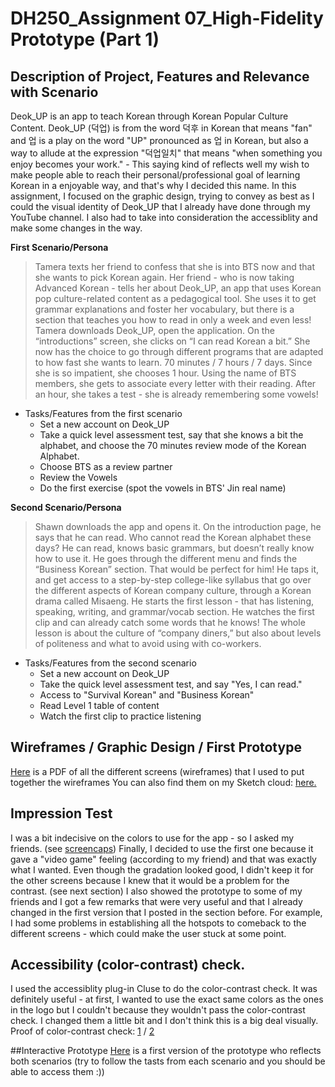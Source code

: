 # DH250_Assignment 07_High-Fidelity Prototype (Part 1)
## Description of Project, Features and Relevance with Scenario
Deok_UP is an app to teach Korean through Korean Popular Culture Content. Deok_UP (덕업) is from the word 덕후 in Korean that means "fan" and 업 is a play on the word "UP" pronounced as 업 in Korean, but also a way to allude at the expression "덕업일치" that means "when something you enjoy becomes your work." - This saying kind of reflects well my wish to make people able to reach their personal/professional goal of learning Korean in a enjoyable way, and that's why I decided this name. In this assignment, I focused on the graphic design, trying to convey as best as I could the visual identity of Deok_UP that I already have done through my YouTube channel. I also had to take into consideration the accessiblity and make some changes in the way.

**First Scenario/Persona**
> Tamera texts her friend to confess that she is into BTS now and that she wants to pick Korean again. Her friend - who is now taking Advanced Korean - tells her about Deok_UP, an app that uses Korean pop culture-related content as a pedagogical tool. She uses it to get grammar explanations and foster her vocabulary, but there is a section that teaches you how to read in only a week and even less! Tamera downloads Deok_UP, open the application. On the “introductions” screen, she clicks on “I can read Korean a bit.” She now has the choice to go through different programs that are adapted to how fast she wants to learn. 70 minutes / 7 hours / 7 days. Since she is so impatient, she chooses 1 hour. Using the name of BTS members, she gets to associate every letter with their reading. After an hour, she takes a test - she is already remembering some vowels!
* Tasks/Features from the first scenario
  - Set a new account on Deok_UP
  - Take a quick level assessment test, say that she knows a bit the alphabet, and choose the 70 minutes review mode of the Korean Alphabet.
  - Choose BTS as a review partner
  - Review the Vowels
  - Do the first exercise (spot the vowels in BTS' Jin real name)
  

**Second Scenario/Persona**
> Shawn downloads the app and opens it. On the introduction page, he says that he can read. Who cannot read the Korean alphabet these days? He can read, knows basic grammars, but doesn’t really know how to use it. He goes through the different menu and finds the “Business Korean” section. That would be perfect for him! He taps it, and get access to a step-by-step college-like syllabus that go over the different aspects of Korean company culture, through a Korean drama called Misaeng. He starts the first lesson - that has listening, speaking, writing, and grammar/vocab section. He watches the first clip and can already catch some words that he knows! The whole lesson is about the culture of “company diners,” but also about levels of politeness and what to avoid using with co-workers. 
* Tasks/Features from the second scenario
  - Set a new account on Deok_UP
  - Take the quick level assessment test, and say "Yes, I can read."
  - Access to "Survival Korean" and "Business Korean"
  - Read Level 1 table of content
  - Watch the first clip to practice listening

## Wireframes / Graphic Design / First Prototype
<a href="https://drive.google.com/file/d/12CleKV-0wORXBCd4xLkhv4Z8Q_D7quks/view?usp=sharing" target="_blank">Here</a> is a PDF of all the different screens (wireframes) that I used to put together the wireframes
You can also find them on my Sketch cloud: <a href="https://www.sketch.com/s/c16a4788-9f6d-4825-bc30-e6dfe46c02d9" target="_blank">here.</a>

## Impression Test
I was a bit indecisive on the colors to use for the app - so I asked my friends. (see <a href="https://drive.google.com/file/d/14R1SeQ06FlQoPNclrxN_aKawqDvkkncr/view?usp=sharing" target="_blank">screencaps</a>)
Finally, I decided to use the first one because it gave a "video game" feeling (according to my friend) and that was exactly what I wanted. Even though the gradation looked good, I didn't keep it for the other screens because I knew that it would be a problem for the contrast. (see next section)
I also showed the prototype to some of my friends and I got a few remarks that were very useful and that I already changed in the first version that I posted in the section before. For example, I had some problems in establishing all the hotspots to comeback to the different screens - which could make the user stuck at some point.

## Accessibility (color-contrast) check.
I used the accessiblity plug-in Cluse to do the color-contrast check. It was definitely useful - at first, I wanted to use the exact same colors as the ones in the logo but I couldn't because they wouldn't pass the color-contrast check. I changed them a little bit and I don't think this is a big deal visually.
Proof of color-contrast check: <a href="https://drive.google.com/file/d/1tXzjuQVIuz3GORlBX5VhD4LhfForhUuK/view?usp=sharing" target="_blank">1</a> / <a href="https://drive.google.com/file/d/1wWtFKeuwr-EnSseffIHII3Zp8oPcu490/view?usp=sharing" target="_blank">2</a> 

##Interactive Prototype
<a href="https://www.sketch.com/s/c16a4788-9f6d-4825-bc30-e6dfe46c02d9/a/5abLrx/play" target="_blank">Here</a> is a first version of the prototype who reflects both scenarios (try to follow the tasts from each scenario and you should be able to access them :))
